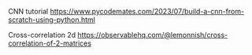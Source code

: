 CNN tutorial
https://www.pycodemates.com/2023/07/build-a-cnn-from-scratch-using-python.html

Cross-correlation 2d
https://observablehq.com/@lemonnish/cross-correlation-of-2-matrices
